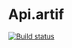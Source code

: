 # Api.artif
[![Build status](https://ci.appveyor.com/api/projects/status/wq1efe9im07jkq9s?svg=true)](https://ci.appveyor.com/project/BezBzz/api-artif)

